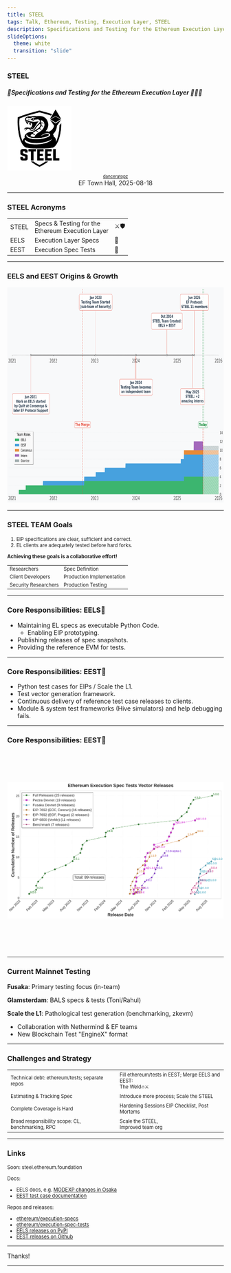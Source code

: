 ```yaml
---
title: STEEL
tags: Talk, Ethereum, Testing, Execution Layer, STEEL
description: Specifications and Testing for the Ethereum Execution Layer for the EF Town Hall, August, 2025
slideOptions:
  theme: white
  transition: "slide"
---
```


### STEEL

<style>
.reveal .slides > section > section {
  text-align:left;
}
p {
  text-align: left;
}
h1, h2, h3, h4, h5, h6 {
  text-align: left;
}
/* Center align only the first slide content */
.reveal .slides > section:first-child h1,
.reveal .slides > section:first-child h2,
.reveal .slides > section:first-child h3,
.reveal .slides > section:first-child h4,
.reveal .slides > section:first-child h5,
.reveal .slides > section:first-child h6 {
  text-align: center;
}
.footer {
  position: fixed;
  bottom: 10px;
  left: 10px;
  right: 10px;
  font-size: 12px;
  color: #666;
  text-align: center;
  z-index: 1000;
}
.columns {
  display: flex;
  align-items: flex-start;
}
.column {
  flex: 1;
  margin: 0 20px;
}
.small-table table {
  font-size: 0.8em;
}
.small-table td, .small-table th {
  padding: 4px 8px;
}
.small-slide {
  font-size: 0.9em;
}
.small-slide p, .small-slide li, .small-slide td, .small-slide th {
  font-size: 0.9em;
}
.small-table table {
  font-size: 0.8em;
}
.small-table td, .small-table th {
  padding: 4px 8px;
}
</style>

##### 🐍Specifications and Testing for the Ethereum Execution Layer 📐🧪🐍

<img src="./img/steel_logo.png" height=150 alignment="center">

<div style="text-align: center">
    <a style="font-size: 0.70em" href="https://github.com/danceratopz/">danceratopz</a><br/>
    EF Town Hall, 2025-08-18
</div>

---

### STEEL Acronyms

|       |                                                      |      |
| ----- | ---------------------------------------------------- | ---- |
| STEEL | Specs & Testing for the <br>Ethereum Execution Layer | ⚔️🛡️ |
| EELS  | Execution Layer Specs                                | 📐   |
| EEST  | Execution Spec Tests                                 | 🧪   |

---

### EELS and EEST Origins & Growth

<div style="text-align: center">
<img src="./img/timeline_with_histogram.png" height="500" alt="STEEL Team Timeline">
</div>

---

### STEEL TEAM Goals

<div class="small-slide">

1. EIP specifications are clear, sufficient and correct.
2. EL clients are adequately tested before hard forks.

<div style="margin-top: 0.5.em;"></div>

**Achieving these goals is a collaborative effort!**

|                      |                           |
| -------------------- | ------------------------- |
| Researchers          | Spec Definition           |
| Client Developers    | Production Implementation |
| Security Researchers | Production Testing        |

</div>

---

### Core Responsibilities: EELS📐

- Maintaining EL specs as executable Python Code.
  - Enabling EIP prototyping.
- Publishing releases of spec snapshots.
- Providing the reference EVM for tests.

---

### Core Responsibilities: EEST🧪

- Python test cases for EIPs / Scale the L1.
- Test vector generation framework.
- Continuous delivery of reference test case releases to clients.
- Module & system test frameworks (Hive simulators) and help debugging fails.

---

### Core Responsibilities: EEST🧪

<img src="./img/eest_releases_timeline_light_hires.png" height="460" style="object-fit: contain; max-width: 100%;" alt="EEST Release Timeline">

---

### Current Mainnet Testing

**Fusaka**: Primary testing focus (in-team)

**Glamsterdam**: BALS specs & tests (Toni/Rahul)

**Scale the L1**: Pathological test generation (benchmarking, zkevm)

- Collaboration with Nethermind & EF teams
- New Blockchain Test "EngineX" format

---

### Challenges and Strategy

<div class="small-table">

|                                                   |                                                   |
| ------------------------------------------------- | ------------------------------------------------- |
| Technical debt: ethereum/tests; separate repos    | Fill ethereum/tests in EEST; Merge EELS and EEST:<br/>The Weld🔥⚔️ |
| Estimating & Tracking Spec                        | Introduce more process; Scale the STEEL           |
| Complete Coverage is Hard                         | Hardening Sessions EIP Checklist, Post Mortems    |
| Broad responsibility scope: CL, benchmarking, RPC | Scale the STEEL,<br/>Improved team org            |

</div>

---

### Links

<div class="small-slide">

Soon: steel.ethereum.foundation

Docs:

- EELS docs, e.g. [MODEXP changes in Osaka](https://ethereum.github.io/execution-specs/diffs/prague/osaka/vm/precompiled_contracts/modexp.py.html)
- [EEST test case documentation](https://ethereum.github.io/execution-spec-tests/main/tests)

Repos and releases:

- [ethereum/execution-specs](https://github.com/ethereum/execution-specs)
- [ethereum/execution-spec-tests](https://github.com/ethereum/execution-spec-tests)
- [EELS releases on PyPI](https://pypi.org/project/ethereum-execution/)
- [EEST releases on Github](https://github.com/ethereum/execution-spec-tests/releases)

</div>

---

Thanks!

---

